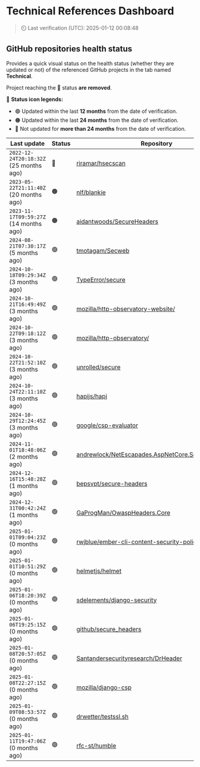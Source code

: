 
# Technical References Dashboard

> :timer_clock: Last verification (UTC): 2025-01-12 00:08:48

## GitHub repositories health status

Provides a quick visual status on the health status (whether they are updated or not) of the referenced GitHub projects in the tab named **Technical**.

Project reaching the :red_circle: status **are removed**.

:speech_balloon: **Status icon legends:**

* :green_circle: Updated within the last **12 months** from the date of verification.
* :orange_circle: Updated within the last **24 months** from the date of verification.
* :red_circle: Not updated for **more than 24 months** from the date of verification.

| Last update | Status | Repository |
| --- | --- | --- |
| `2022-12-24T20:18:32Z` (25 months ago) | :red_circle: | [riramar/hsecscan](https://github.com/riramar/hsecscan) |
| `2023-05-22T21:11:40Z` (20 months ago) | :orange_circle: | [nlf/blankie](https://github.com/nlf/blankie) |
| `2023-11-17T09:59:27Z` (14 months ago) | :orange_circle: | [aidantwoods/SecureHeaders](https://github.com/aidantwoods/SecureHeaders) |
| `2024-08-21T07:30:17Z` (5 months ago) | :green_circle: | [tmotagam/Secweb](https://github.com/tmotagam/Secweb) |
| `2024-10-18T09:29:34Z` (3 months ago) | :green_circle: | [TypeError/secure](https://github.com/TypeError/secure) |
| `2024-10-21T16:49:49Z` (3 months ago) | :green_circle: | [mozilla/http-observatory-website/](https://github.com/mozilla/http-observatory-website/) |
| `2024-10-22T09:18:12Z` (3 months ago) | :green_circle: | [mozilla/http-observatory/](https://github.com/mozilla/http-observatory/) |
| `2024-10-22T21:52:10Z` (3 months ago) | :green_circle: | [unrolled/secure](https://github.com/unrolled/secure) |
| `2024-10-24T22:11:10Z` (3 months ago) | :green_circle: | [hapijs/hapi](https://github.com/hapijs/hapi) |
| `2024-10-29T12:24:45Z` (3 months ago) | :green_circle: | [google/csp-evaluator](https://github.com/google/csp-evaluator) |
| `2024-11-01T18:48:06Z` (2 months ago) | :green_circle: | [andrewlock/NetEscapades.AspNetCore.SecurityHeaders](https://github.com/andrewlock/NetEscapades.AspNetCore.SecurityHeaders) |
| `2024-12-16T15:48:28Z` (1 months ago) | :green_circle: | [bepsvpt/secure-headers](https://github.com/bepsvpt/secure-headers) |
| `2024-12-31T00:42:24Z` (1 months ago) | :green_circle: | [GaProgMan/OwaspHeaders.Core](https://github.com/GaProgMan/OwaspHeaders.Core) |
| `2025-01-01T09:04:23Z` (0 months ago) | :green_circle: | [rwjblue/ember-cli-content-security-policy/](https://github.com/rwjblue/ember-cli-content-security-policy/) |
| `2025-01-01T10:51:29Z` (0 months ago) | :green_circle: | [helmetjs/helmet](https://github.com/helmetjs/helmet) |
| `2025-01-06T18:20:39Z` (0 months ago) | :green_circle: | [sdelements/django-security](https://github.com/sdelements/django-security) |
| `2025-01-06T19:25:15Z` (0 months ago) | :green_circle: | [github/secure_headers](https://github.com/github/secure_headers) |
| `2025-01-08T20:57:05Z` (0 months ago) | :green_circle: | [Santandersecurityresearch/DrHeader](https://github.com/Santandersecurityresearch/DrHeader) |
| `2025-01-08T22:27:15Z` (0 months ago) | :green_circle: | [mozilla/django-csp](https://github.com/mozilla/django-csp) |
| `2025-01-09T08:53:57Z` (0 months ago) | :green_circle: | [drwetter/testssl.sh](https://github.com/drwetter/testssl.sh) |
| `2025-01-11T19:47:06Z` (0 months ago) | :green_circle: | [rfc-st/humble](https://github.com/rfc-st/humble) |

